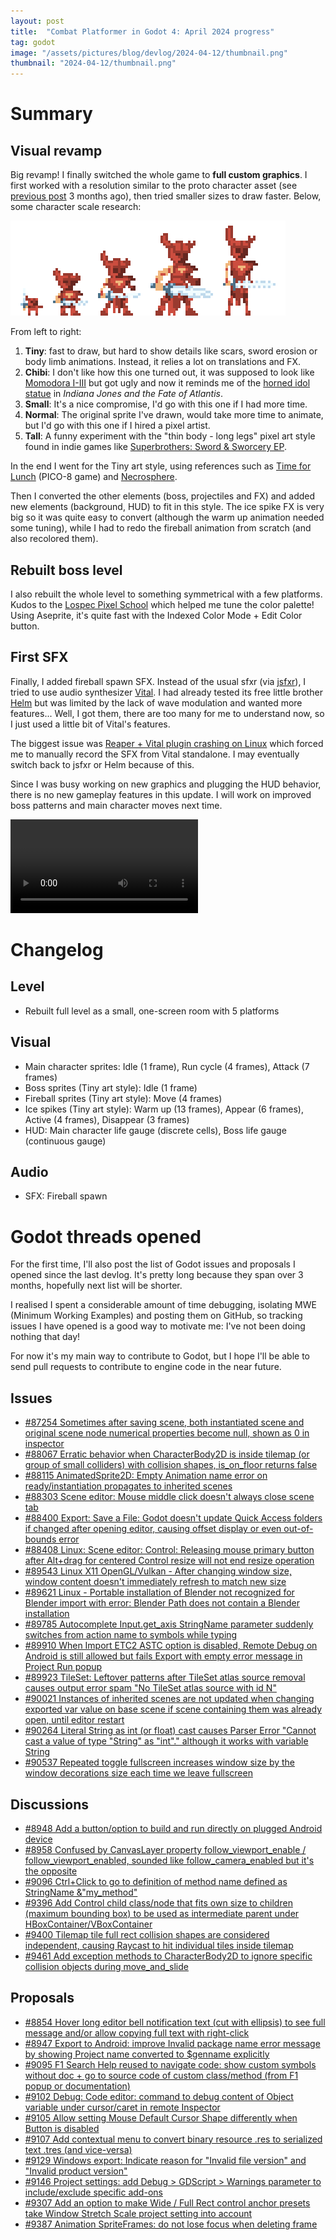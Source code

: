 ```yaml
---
layout: post
title:  "Combat Platformer in Godot 4: April 2024 progress"
tag: godot
image: "/assets/pictures/blog/devlog/2024-04-12/thumbnail.png"
thumbnail: "2024-04-12/thumbnail.png"
---
```


# Summary

## Visual revamp

Big revamp! I finally switched the whole game to **full custom graphics**. I first worked with a resolution similar to the proto character asset (see [previous post](/devlog/2024/01/06/godot-combat-platformer-progress.html) 3 months ago), then tried smaller sizes to draw faster. Below, some character scale research:

![Main character sprite scale research](/assets/pictures/blog/devlog/2024-04-12/paladin_Idle_sword_demo_all_sizes_2024-03-19_@4x.png)

From left to right:

1. **Tiny**: fast to draw, but hard to show details like scars, sword erosion or body limb animations. Instead, it relies a lot on translations and FX.
2. **Chibi**: I don't like how this one turned out, it was supposed to look like [Momodora I-III](https://rdein.itch.io/) but got ugly and now it reminds me of the [horned idol statue](https://mixnmojo.com/galleries/full/full20100912100720.png) in *Indiana Jones and the Fate of Atlantis*.
3. **Small**: It's a nice compromise, I'd go with this one if I had more time.
4. **Normal**: The original sprite I've drawn, would take more time to animate, but I'd go with this one if I hired a pixel artist.
4. **Tall**: A funny experiment with the "thin body - long legs" pixel art style found in indie games like [Superbrothers: Sword & Sworcery EP](https://store.steampowered.com/app/204060/Superbrothers_Sword__Sworcery_EP/).

In the end I went for the Tiny art style, using references such as [Time for Lunch](https://ldjam.com/events/ludum-dare/53/$366108) (PICO-8 game) and [Necrosphere](https://store.steampowered.com/app/607400/Necrosphere/).

Then I converted the other elements (boss, projectiles and FX) and added new elements (background, HUD) to fit in this style. The ice spike FX is very big so it was quite easy to convert (although the warm up animation needed some tuning), while I had to redo the fireball animation from scratch (and also recolored them).

## Rebuilt boss level

I also rebuilt the whole level to something symmetrical with a few platforms. Kudos to the [Lospec Pixel School](https://lospec.com/pixel-school/) which helped me tune the color palette! Using Aseprite, it's quite fast with the Indexed Color Mode + Edit Color button.

## First SFX

Finally, I added fireball spawn SFX. Instead of the usual sfxr (via [jsfxr](https://sfxr.me/)), I tried to use audio synthesizer [Vital](https://vital.audio/). I had already tested its free little brother [Helm](https://tytel.org/helm/) but was limited by the lack of wave modulation and wanted more features... Well, I got them, there are too many for me to understand now, so I just used a little bit of Vital's features.

The biggest issue was [Reaper + Vital plugin crashing on Linux](https://forum.vital.audio/t/vital-crashing-reaper-linux-clap-and-vst3-versions/13540) which forced me to manually record the SFX from Vital standalone. I may eventually switch back to jsfxr or Helm because of this.

Since I was busy working on new graphics and plugging the HUD behavior, there is no new gameplay features in this update. I will work on improved boss patterns and main character moves next time.

<video controls loop="loop">
  <source src="/assets/pictures/blog/devlog/2024-04-12/2024-04-11 Godot Boss - 5 platforms, MC attack vs Fireballs and Ice spikes.webm" type="video/webm">
</video>

# Changelog

## Level

- Rebuilt full level as a small, one-screen room with 5 platforms

## Visual

- Main character sprites: Idle (1 frame), Run cycle (4 frames), Attack (7 frames)
- Boss sprites (Tiny art style): Idle (1 frame)
- Fireball sprites (Tiny art style): Move (4 frames)
- Ice spikes (Tiny art style): Warm up (13 frames), Appear (6 frames), Active (4 frames), Disappear (3 frames)
- HUD: Main character life gauge (discrete cells), Boss life gauge (continuous gauge)

## Audio

- SFX: Fireball spawn

# Godot threads opened

For the first time, I'll also post the list of Godot issues and proposals I opened since the last devlog. It's pretty long because they span over 3 months, hopefully next list will be shorter.

I realised I spent a considerable amount of time debugging, isolating MWE (Minimum Working Examples) and posting them on GitHub, so tracking issues I have opened is a good way to motivate me: I've not been doing nothing that day!

For now it's my main way to contribute to Godot, but I hope I'll be able to send pull requests to contribute to engine code in the near future.

## Issues

- [#87254 Sometimes after saving scene, both instantiated scene and original scene node numerical properties become null, shown as 0 in inspector](https://github.com/godotengine/godot/issues/87254)
- [#88067 Erratic behavior when CharacterBody2D is inside tilemap (or group of small colliders) with collision shapes, is_on_floor returns false](https://github.com/godotengine/godot/issues/88067)
- [#88115 AnimatedSprite2D: Empty Animation name error on ready/instantiation propagates to inherited scenes](https://github.com/godotengine/godot/issues/88115)
- [#88303 Scene editor: Mouse middle click doesn't always close scene tab](https://github.com/godotengine/godot/issues/88303)
- [#88400 Export: Save a File: Godot doesn't update Quick Access folders if changed after opening editor, causing offset display or even out-of-bounds error](https://github.com/godotengine/godot/issues/88400)
- [#88408 Linux: Scene editor: Control: Releasing mouse primary button after Alt+drag for centered Control resize will not end resize operation](https://github.com/godotengine/godot/issues/88408)
- [#89543 Linux X11 OpenGL/Vulkan - After changing window size, window content doesn't immediately refresh to match new size](https://github.com/godotengine/godot/issues/89543)
- [#89621 Linux - Portable installation of Blender not recognized for Blender import with error: Blender Path does not contain a Blender installation](https://github.com/godotengine/godot/issues/89621)
- [#89785 Autocomplete Input.get_axis StringName parameter suddenly switches from action name to symbols while typing](https://github.com/godotengine/godot/issues/89785)
- [#89910 When Import ETC2 ASTC option is disabled, Remote Debug on Android is still allowed but fails Export with empty error message in Project Run popup](https://github.com/godotengine/godot/issues/89910)
- [#89923 TileSet: Leftover patterns after TileSet atlas source removal causes output error spam "No TileSet atlas source with id N"](https://github.com/godotengine/godot/issues/89923)
- [#90021 Instances of inherited scenes are not updated when changing exported var value on base scene if scene containing them was already open, until editor restart](https://github.com/godotengine/godot/issues/90021)
- [#90264 Literal String as int (or float) cast causes Parser Error "Cannot cast a value of type "String" as "int"." although it works with variable String](https://github.com/godotengine/godot/issues/90264)
- [#90537 Repeated toggle fullscreen increases window size by the window decorations size each time we leave fullscreen](https://github.com/godotengine/godot/issues/90537)

## Discussions

- [#8948 Add a button/option to build and run directly on plugged Android device](https://github.com/godotengine/godot-proposals/discussions/8948)
- [#8958 Confused by CanvasLayer property follow_viewport_enable / follow_viewport_enabled, sounded like follow_camera_enabled but it's the opposite](https://github.com/godotengine/godot-proposals/discussions/8958)
- [#9096 Ctrl+Click to go to definition of method name defined as StringName &"my_method"](https://github.com/godotengine/godot-proposals/discussions/9096)
- [#9396 Add Control child class/node that fits own size to children (maximum bounding box) to be used as intermediate parent under HBoxContainer/VBoxContainer](https://github.com/godotengine/godot-proposals/discussions/9396)
- [#9400 Tilemap tile full rect collision shapes are considered independent, causing Raycast to hit individual tiles inside tilemap](https://github.com/godotengine/godot-proposals/discussions/9400)
- [#9461 Add exception methods to CharacterBody2D to ignore specific collision objects during move_and_slide](https://github.com/godotengine/godot-proposals/discussions/9461)

## Proposals

- [#8854 Hover long editor bell notification text (cut with ellipsis) to see full message and/or allow copying full text with right-click](https://github.com/godotengine/godot-proposals/issues/8854)
- [#8947 Export to Android: improve Invalid package name error message by showing Project name converted to $genname explicitly](https://github.com/godotengine/godot-proposals/issues/8947)
- [#9095 F1 Search Help reused to navigate code: show custom symbols without doc + go to source code of custom class/method (from F1 popup or documentation)](https://github.com/godotengine/godot-proposals/issues/9095)
- [#9102 Debug: Code editor: command to debug content of Object variable under cursor/caret in remote Inspector](https://github.com/godotengine/godot-proposals/issues/9102)
- [#9105 Allow setting Mouse Default Cursor Shape differently when Button is disabled](https://github.com/godotengine/godot-proposals/issues/9105)
- [#9107 Add contextual menu to convert binary resource .res to serialized text .tres (and vice-versa)](https://github.com/godotengine/godot-proposals/issues/9107)
- [#9129 Windows export: Indicate reason for "Invalid file version" and "Invalid product version"](https://github.com/godotengine/godot-proposals/issues/9129)
- [#9146 Project settings: add Debug > GDScript > Warnings parameter to include/exclude specific add-ons](https://github.com/godotengine/godot-proposals/issues/9146)
- [#9307 Add an option to make Wide / Full Rect control anchor presets take Window Stretch Scale project setting into account](https://github.com/godotengine/godot-proposals/issues/9307)
- [#9387 Animation SpriteFrames: do not lose focus when deleting frame](https://github.com/godotengine/godot-proposals/issues/9387)
